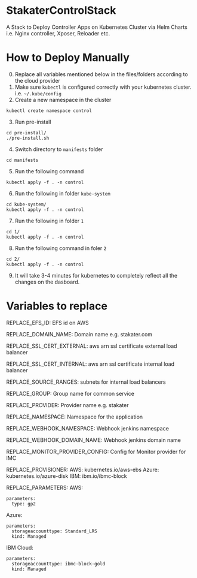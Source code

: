 # StakaterControlStack
A Stack to Deploy Controller Apps on Kubernetes Cluster via Helm Charts i.e. Nginx controller, Xposer, Reloader etc.

# How to Deploy Manually

0. Replace all variables mentioned below in the files/folders according to the cloud provider 
1. Make sure `kubectl` is configured correctly with your kubernetes cluster. i.e. `~/.kube/config`
2. Create a new namespace in the cluster
```
kubectl create namespace control
```
3. Run pre-install
```
cd pre-install/
./pre-install.sh
```
4. Switch directory to `manifests` folder
```
cd manifests
```
5. Run the following command
```
kubectl apply -f . -n control
```
6. Run the following in folder `kube-system`
```
cd kube-system/
kubectl apply -f . -n control
```
7. Run the following in folder `1`
```
cd 1/
kubectl apply -f . -n control
```
8. Run the following command in foler `2`
```
cd 2/
kubectl apply -f . -n control
```
9. It will take 3-4 minutes for kubernetes to completely reflect all the changes on the dasboard.

# Variables to replace
REPLACE_EFS_ID: EFS id on AWS

REPLACE_DOMAIN_NAME: Domain name e.g. stakater.com

REPLACE_SSL_CERT_EXTERNAL: aws arn ssl certificate external load balancer

REPLACE_SSL_CERT_INTERNAL: aws arn ssl certificate internal load balancer

REPLACE_SOURCE_RANGES: subnets for internal load balancers

REPLACE_GROUP: Group name for common service

REPLACE_PROVIDER: Provider name e.g. stakater

REPLACE_NAMESPACE: Namespace for the application

REPLACE_WEBHOOK_NAMESPACE: Webhook jenkins namespace 

REPLACE_WEBHOOK_DOMAIN_NAME: Webhook jenkins domain name

REPLACE_MONITOR_PROVIDER_CONFIG: Config for Monitor provider for IMC

REPLACE_PROVISIONER:
    AWS:   kubernetes.io/aws-ebs
    Azure: kubernetes.io/azure-disk
    IBM:   ibm.io/ibmc-block

REPLACE_PARAMETERS:
AWS:
```
parameters:
  type: gp2
```
Azure:
```
parameters:
  storageaccounttype: Standard_LRS
  kind: Managed
```

IBM Cloud:
```
parameters:
  storageaccounttype: ibmc-block-gold
  kind: Managed
```